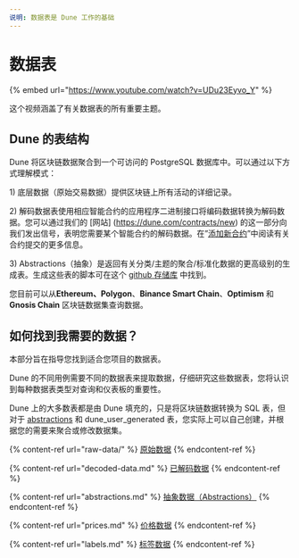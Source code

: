 ```yaml
---
说明: 数据表是 Dune 工作的基础
---
```


# 数据表



{% embed url="https://www.youtube.com/watch?v=UDu23Eyvo_Y" %}

这个视频涵盖了有关数据表的所有重要主题。

## Dune 的表结构

Dune 将区块链数据聚合到一个可访问的 PostgreSQL 数据库中。可以通过以下方式理解模式：

1\) 底层数据（原始交易数据）提供区块链上所有活动的详细记录。

2\) 解码数据表使用相应智能合约的应用程序二进制接口将编码数据转换为解码数据。您可以通过我们的 [网站] (https://dune.com/contracts/new) 的这一部分向我们发出信号，表明您需要某个智能合约的解码数据。在”[添加新合约](../../duneapp/adding-new-contracts.md)”中阅读有关合约提交的更多信息。

3\) Abstractions（抽象）是返回有关分类/主题的聚合/标准化数据的更高级别的生成表。生成这些表的脚本可在这个 [github 存储库](https://github.com/duneanalytics/abstractions) 中找到。

您目前可以从**Ethereum、Polygon**、**Binance Smart Chain**、**Optimism** 和 **Gnosis Chain** 区块链数据集查询数据。

## 如何找到我需要的数据？

本部分旨在指导您找到适合您项目的数据表。

Dune 的不同用例需要不同的数据表来提取数据，仔细研究这些数据表，您将认识到每种数据表类型对查询和仪表板的重要性。

Dune 上的大多数表都是由 Dune 填充的，只是将区块链数据转换为 SQL 表，但对于 [abstractions](abstractions.md) 和 dune\_user\_generated 表，您实际上可以自己创建，并根据您的需要来聚合或修改数据集。

{% content-ref url="raw-data/" %}
[原始数据](raw-data/)
{% endcontent-ref %}

{% content-ref url="decoded-data.md" %}
[已解码数据](decoded-data.md)
{% endcontent-ref %}

{% content-ref url="abstractions.md" %}
[抽象数据（Abstractions）](abstractions.md)
{% endcontent-ref %}

{% content-ref url="prices.md" %}
[价格数据](prices.md)
{% endcontent-ref %}

{% content-ref url="labels.md" %}
[标签数据](labels.md)
{% endcontent-ref %}
